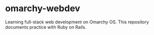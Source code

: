 # omarchy-webdev
Learning full-stack web development on Omarchy OS. This repository documents practice with Ruby on Rails.
